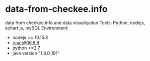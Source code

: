 # data-from-checkee.info
data from checkee.info and data visualization
Tools: Python, nodejs, echart.js, mySQL
Environment:
- nodejs >= 10.15.3 
- react@16.8.6
- python >=2.7
- java version "1.8.0_191"
